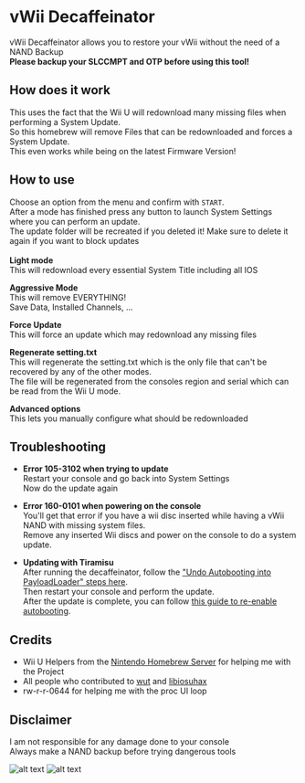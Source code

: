 # vWii Decaffeinator

vWii Decaffeinator allows you to restore your vWii without the need of a NAND Backup  
<b>Please backup your SLCCMPT and OTP before using this tool!</b>  

## How does it work
This uses the fact that the Wii U will redownload many missing files when performing a System Update.  
So this homebrew will remove Files that can be redownloaded and forces a System Update.  
This even works while being on the latest Firmware Version!

## How to use
Choose an option from the menu and confirm with `START`.  
After a mode has finished press any button to launch System Settings where you can perform an update.  
The update folder will be recreated if you deleted it! Make sure to delete it again if you want to block updates  
<br>
<b>Light mode</b>  
This will redownload every essential System Title including all IOS
<br>

<b>Aggressive Mode</b>  
This will remove EVERYTHING!  
Save Data, Installed Channels, ...
<br>

<b>Force Update</b>  
This will force an update which may redownload any missing files
<br>

<b>Regenerate setting.txt</b>  
This will regenerate the setting.txt which is the only file that can't be recovered by any of the other modes.  
The file will be regenerated from the consoles region and serial which can be read from the Wii U mode.
<br>

<b>Advanced options</b>  
This lets you manually configure what should be redownloaded

## Troubleshooting
* <b>Error 105-3102 when trying to update</b>  
    Restart your console and go back into System Settings  
    Now do the update again

* <b>Error 160-0101 when powering on the console</b>  
    You'll get that error if you have a wii disc inserted while having a vWii NAND with missing system files.  
    Remove any inserted Wii discs and power on the console to do a system update.

* <b>Updating with Tiramisu</b>  
    After running the decaffeinator, follow the ["Undo Autobooting into PayloadLoader" steps here](https://wiiu.hacks.guide/#/uninstall-payloadloader?id=undo-autobooting-into-payloadloader).  
    Then restart your console and perform the update.  
    After the update is complete, you can follow [this guide to re-enable autobooting](https://wiiu.hacks.guide/#/tiramisu/autobooting).

## Credits
* Wii U Helpers from the [Nintendo Homebrew Server](https://discord.gg/C29hYvh) for helping me with the Project
* All people who contributed to [wut](https://github.com/devkitPro/wut) and [libiosuhax](https://github.com/wiiu-env/libiosuhax)
* rw-r-r-0644 for helping me with the proc UI loop

## Disclaimer
I am not responsible for any damage done to your console  
Always make a NAND backup before trying dangerous tools  

![alt text](https://i.imgur.com/L6UNR8j.jpg "Main Menu")
![alt text](https://i.imgur.com/vJxtJtM.jpg "Advanced Options")
